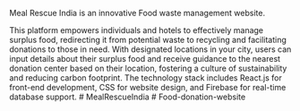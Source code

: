 Meal Rescue India is an innovative Food waste management website.

This platform empowers individuals and hotels to effectively manage surplus food, redirecting it from potential waste to recycling and facilitating donations to those in need. With designated locations in your city, users can input details about their surplus food and receive guidance to the nearest donation center based on their location, fostering a culture of sustainability and reducing carbon footprint. The technology stack includes React.js for front-end development, CSS for website design, and Firebase for real-time database support.
#   M e a l R e s c u e I n d i a  
 #   F o o d - d o n a t i o n - w e b s i t e  
 